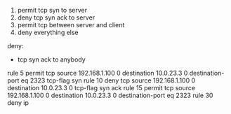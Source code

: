 1) permit tcp syn to server
2) deny tcp syn ack to server
3) permit tcp between server and client
4) deny everything else

deny:
* tcp syn ack to anybody

rule 5 permit tcp source 192.168.1.100 0 destination 10.0.23.3 0 destination-port eq 2323 tcp-flag syn
rule 10 deny tcp source 192.168.1.100 0 destination 10.0.23.3 0 tcp-flag syn ack
rule 15 permit tcp source 192.168.1.100 0 destination 10.0.23.3 0 destination-port eq 2323
rule 30 deny ip

